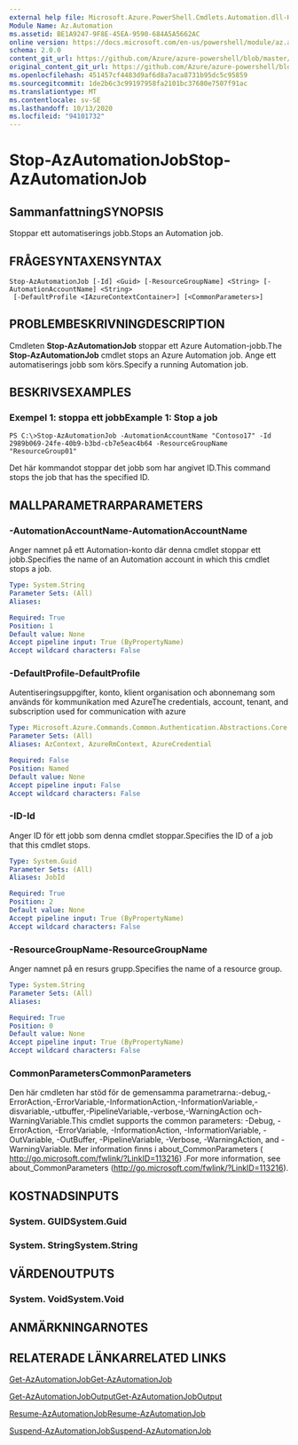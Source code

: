 ```yaml
---
external help file: Microsoft.Azure.PowerShell.Cmdlets.Automation.dll-Help.xml
Module Name: Az.Automation
ms.assetid: BE1A9247-9F8E-45EA-9590-684A5A5662AC
online version: https://docs.microsoft.com/en-us/powershell/module/az.automation/stop-azautomationjob
schema: 2.0.0
content_git_url: https://github.com/Azure/azure-powershell/blob/master/src/Automation/Automation/help/Stop-AzAutomationJob.md
original_content_git_url: https://github.com/Azure/azure-powershell/blob/master/src/Automation/Automation/help/Stop-AzAutomationJob.md
ms.openlocfilehash: 451457cf4483d9af6d8a7aca8731b95dc5c95859
ms.sourcegitcommit: 1de2b6c3c99197958fa2101bc37680e7507f91ac
ms.translationtype: MT
ms.contentlocale: sv-SE
ms.lasthandoff: 10/13/2020
ms.locfileid: "94101732"
---
```

# <span data-ttu-id="e265f-101">Stop-AzAutomationJob</span><span class="sxs-lookup"><span data-stu-id="e265f-101">Stop-AzAutomationJob</span></span>

## <span data-ttu-id="e265f-102">Sammanfattning</span><span class="sxs-lookup"><span data-stu-id="e265f-102">SYNOPSIS</span></span>
<span data-ttu-id="e265f-103">Stoppar ett automatiserings jobb.</span><span class="sxs-lookup"><span data-stu-id="e265f-103">Stops an Automation job.</span></span>

## <span data-ttu-id="e265f-104">FRÅGESYNTAXEN</span><span class="sxs-lookup"><span data-stu-id="e265f-104">SYNTAX</span></span>

```
Stop-AzAutomationJob [-Id] <Guid> [-ResourceGroupName] <String> [-AutomationAccountName] <String>
 [-DefaultProfile <IAzureContextContainer>] [<CommonParameters>]
```

## <span data-ttu-id="e265f-105">PROBLEMBESKRIVNING</span><span class="sxs-lookup"><span data-stu-id="e265f-105">DESCRIPTION</span></span>
<span data-ttu-id="e265f-106">Cmdleten **Stop-AzAutomationJob** stoppar ett Azure Automation-jobb.</span><span class="sxs-lookup"><span data-stu-id="e265f-106">The **Stop-AzAutomationJob** cmdlet stops an Azure Automation job.</span></span>
<span data-ttu-id="e265f-107">Ange ett automatiserings jobb som körs.</span><span class="sxs-lookup"><span data-stu-id="e265f-107">Specify a running Automation job.</span></span>

## <span data-ttu-id="e265f-108">BESKRIVS</span><span class="sxs-lookup"><span data-stu-id="e265f-108">EXAMPLES</span></span>

### <span data-ttu-id="e265f-109">Exempel 1: stoppa ett jobb</span><span class="sxs-lookup"><span data-stu-id="e265f-109">Example 1: Stop a job</span></span>
```
PS C:\>Stop-AzAutomationJob -AutomationAccountName "Contoso17" -Id 2989b069-24fe-40b9-b3bd-cb7e5eac4b64 -ResourceGroupName "ResourceGroup01"
```

<span data-ttu-id="e265f-110">Det här kommandot stoppar det jobb som har angivet ID.</span><span class="sxs-lookup"><span data-stu-id="e265f-110">This command stops the job that has the specified ID.</span></span>

## <span data-ttu-id="e265f-111">MALLPARAMETRAR</span><span class="sxs-lookup"><span data-stu-id="e265f-111">PARAMETERS</span></span>

### <span data-ttu-id="e265f-112">-AutomationAccountName</span><span class="sxs-lookup"><span data-stu-id="e265f-112">-AutomationAccountName</span></span>
<span data-ttu-id="e265f-113">Anger namnet på ett Automation-konto där denna cmdlet stoppar ett jobb.</span><span class="sxs-lookup"><span data-stu-id="e265f-113">Specifies the name of an Automation account in which this cmdlet stops a job.</span></span>

```yaml
Type: System.String
Parameter Sets: (All)
Aliases:

Required: True
Position: 1
Default value: None
Accept pipeline input: True (ByPropertyName)
Accept wildcard characters: False
```

### <span data-ttu-id="e265f-114">-DefaultProfile</span><span class="sxs-lookup"><span data-stu-id="e265f-114">-DefaultProfile</span></span>
<span data-ttu-id="e265f-115">Autentiseringsuppgifter, konto, klient organisation och abonnemang som används för kommunikation med Azure</span><span class="sxs-lookup"><span data-stu-id="e265f-115">The credentials, account, tenant, and subscription used for communication with azure</span></span>

```yaml
Type: Microsoft.Azure.Commands.Common.Authentication.Abstractions.Core.IAzureContextContainer
Parameter Sets: (All)
Aliases: AzContext, AzureRmContext, AzureCredential

Required: False
Position: Named
Default value: None
Accept pipeline input: False
Accept wildcard characters: False
```

### <span data-ttu-id="e265f-116">-ID</span><span class="sxs-lookup"><span data-stu-id="e265f-116">-Id</span></span>
<span data-ttu-id="e265f-117">Anger ID för ett jobb som denna cmdlet stoppar.</span><span class="sxs-lookup"><span data-stu-id="e265f-117">Specifies the ID of a job that this cmdlet stops.</span></span>

```yaml
Type: System.Guid
Parameter Sets: (All)
Aliases: JobId

Required: True
Position: 2
Default value: None
Accept pipeline input: True (ByPropertyName)
Accept wildcard characters: False
```

### <span data-ttu-id="e265f-118">-ResourceGroupName</span><span class="sxs-lookup"><span data-stu-id="e265f-118">-ResourceGroupName</span></span>
<span data-ttu-id="e265f-119">Anger namnet på en resurs grupp.</span><span class="sxs-lookup"><span data-stu-id="e265f-119">Specifies the name of a resource group.</span></span>

```yaml
Type: System.String
Parameter Sets: (All)
Aliases:

Required: True
Position: 0
Default value: None
Accept pipeline input: True (ByPropertyName)
Accept wildcard characters: False
```

### <span data-ttu-id="e265f-120">CommonParameters</span><span class="sxs-lookup"><span data-stu-id="e265f-120">CommonParameters</span></span>
<span data-ttu-id="e265f-121">Den här cmdleten har stöd för de gemensamma parametrarna:-debug,-ErrorAction,-ErrorVariable,-InformationAction,-InformationVariable,-disvariable,-utbuffer,-PipelineVariable,-verbose,-WarningAction och-WarningVariable.</span><span class="sxs-lookup"><span data-stu-id="e265f-121">This cmdlet supports the common parameters: -Debug, -ErrorAction, -ErrorVariable, -InformationAction, -InformationVariable, -OutVariable, -OutBuffer, -PipelineVariable, -Verbose, -WarningAction, and -WarningVariable.</span></span> <span data-ttu-id="e265f-122">Mer information finns i about_CommonParameters ( http://go.microsoft.com/fwlink/?LinkID=113216) .</span><span class="sxs-lookup"><span data-stu-id="e265f-122">For more information, see about_CommonParameters (http://go.microsoft.com/fwlink/?LinkID=113216).</span></span>

## <span data-ttu-id="e265f-123">KOSTNADS</span><span class="sxs-lookup"><span data-stu-id="e265f-123">INPUTS</span></span>

### <span data-ttu-id="e265f-124">System. GUID</span><span class="sxs-lookup"><span data-stu-id="e265f-124">System.Guid</span></span>

### <span data-ttu-id="e265f-125">System. String</span><span class="sxs-lookup"><span data-stu-id="e265f-125">System.String</span></span>

## <span data-ttu-id="e265f-126">VÄRDEN</span><span class="sxs-lookup"><span data-stu-id="e265f-126">OUTPUTS</span></span>

### <span data-ttu-id="e265f-127">System. Void</span><span class="sxs-lookup"><span data-stu-id="e265f-127">System.Void</span></span>

## <span data-ttu-id="e265f-128">ANMÄRKNINGAR</span><span class="sxs-lookup"><span data-stu-id="e265f-128">NOTES</span></span>

## <span data-ttu-id="e265f-129">RELATERADE LÄNKAR</span><span class="sxs-lookup"><span data-stu-id="e265f-129">RELATED LINKS</span></span>

[<span data-ttu-id="e265f-130">Get-AzAutomationJob</span><span class="sxs-lookup"><span data-stu-id="e265f-130">Get-AzAutomationJob</span></span>](./Get-AzAutomationJob.md)

[<span data-ttu-id="e265f-131">Get-AzAutomationJobOutput</span><span class="sxs-lookup"><span data-stu-id="e265f-131">Get-AzAutomationJobOutput</span></span>](./Get-AzAutomationJobOutput.md)

[<span data-ttu-id="e265f-132">Resume-AzAutomationJob</span><span class="sxs-lookup"><span data-stu-id="e265f-132">Resume-AzAutomationJob</span></span>](./Resume-AzAutomationJob.md)

[<span data-ttu-id="e265f-133">Suspend-AzAutomationJob</span><span class="sxs-lookup"><span data-stu-id="e265f-133">Suspend-AzAutomationJob</span></span>](./Suspend-AzAutomationJob.md)


